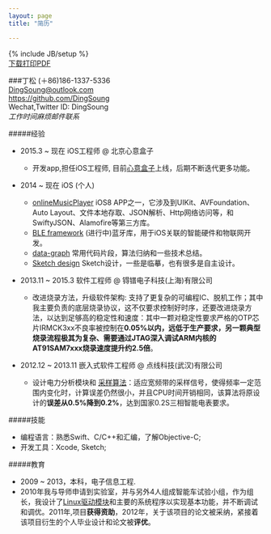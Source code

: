 ```yaml
---
layout: page
title: "简历"

---
```

{% include JB/setup %}  
[下载打印PDF](https://raw.githubusercontent.com/DingSoung/dingsoung.github.com/master/DingSoung/DingSoungCV.pdf)
<!--
https://www.v2ex.com/t/149934#reply21
http://zh.lucida.me/blog/lean-technical-resume/
 -->
 
 
###丁松
(＋86)186-1337-5336  
<DingSoung@outlook.com>  
<https://github.com/DingSoung>  
Wechat,Twitter ID: DingSoung  
_工作时间麻烦邮件联系_


#####经验

* 2015.3 ~ 现在 iOS工程师 @ 北京心意盒子
  * 开发app,担任iOS工程师, 目前[心意盒子](https://itunes.apple.com/cn/app/xin-yi-he-zi-song-li-wu-cou/id993083958?mt=8)上线，后期不断迭代更多功能。

* 2014 ~ 现在 iOS (个人)
  * [onlineMusicPlayer](https://github.com/DingSoung/music)  iOS8 APP之一，它涉及到UIKit、AVFoundation、Auto Layout、文件本地存取、JSON解析、Http网络访问等，和SwiftyJSON、Alamofire等第三方库。
  * [BLE framework](https://github.com/DingSoung/BLE)  (进行中)蓝牙库，用于iOS关联的智能硬件和物联网开发。
  * [data-graph](https://github.com/DingSoung/data-graph)  常用代码片段，算法归纳和一些技术总结。
  * [Sketch design](https://github.com/DingSoung/design)  Sketch设计，一些是临摹，也有很多是自主设计。

* 2013.11 ~ 2015.3 软件工程师 @ 锝镨电子科技(上海)有限公司 
  * 改进烧录方法，升级软件架构: 支持了更复杂的可编程IC、脱机工作；其中我主要负责的底层烧录协议，这不仅要求控制好时序，还要改进烧录方法，以达到足够高的稳定性和速度：其中一颗对稳定性要求严格的OTP芯片IRMCK3xx不良率被控制在**0.05%**以内，远低于生产要求，另一颗典型烧录流程极其为复杂、需要通过JTAG深入调试ARM内核的AT91SAM7xxx烧录速度提升约**2.5倍**。

* 2012.12 ~ 2013.11 嵌入式软件工程师 @ 点线科技(武汉)有限公司 
  * 设计电力分析模块和 [采样算法](https://github.com/DingSoung/data-graph/tree/master/DiscreteDataAnalysis)：适应宽频带的采样信号，使得频率一定范围内变化时，计算误差仍然很小，并且CPU时间开销相同，该算法将原设计的**误差从0.5%降到0.2%**，达到国家0.2S三相智能电表要求。

#####技能
* 编程语言：熟悉Swift、C/C++和汇编，了解Objective-C;
* 开发工具：Xcode, Sketch;

#####教育
* 2009 ~ 2013，本科，电子信息工程.
* 2010年我与导师申请到实验室，并与另外4人组成智能车试验小组，作为组长，我设计了[Linux驱动模块](https://github.com/DingSoung/linux-3.0.1/tree/master/drivers/char)和主要的系统程序以实现基本功能，并不断调试和调优。2011年,项目**获得资助**，2012年，关于该项目的论文被采纳，紧接着该项目衍生的个人毕业设计和论文被**评优**。  

